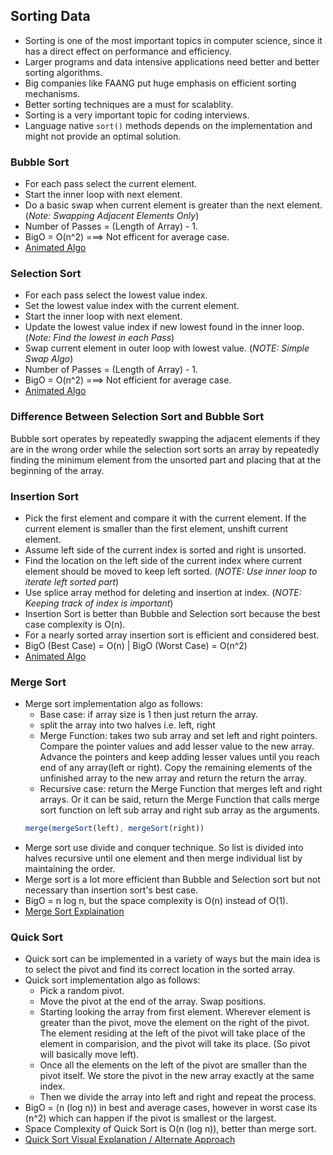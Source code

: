 ## Sorting Data

- Sorting is one of the most important topics in computer science, since it has a direct effect on performance and efficiency.
- Larger programs and data intensive applications need better and better sorting algorithms.
- Big companies like FAANG put huge emphasis on efficient sorting mechanisms.
- Better sorting techniques are a must for scalablity.
- Sorting is a very important topic for coding interviews.
- Language native `sort()` methods depends on the implementation and might not provide an optimal solution.

### Bubble Sort

- For each pass select the current element.
- Start the inner loop with next element.
- Do a basic swap when current element is greater than the next element.(_Note: Swapping Adjacent Elements Only_)
- Number of Passes = (Length of Array) - 1.
- BigO = O(n^2) ===> Not efficent for average case.
- [Animated Algo](https://www.youtube.com/watch?v=18OO361--1E&ab_channel=Codearchery)

### Selection Sort

- For each pass select the lowest value index.
- Set the lowest value index with the current element.
- Start the inner loop with next element.
- Update the lowest value index if new lowest found in the inner loop. (_Note: Find the lowest in each Pass_)
- Swap current element in outer loop with lowest value. (_NOTE: Simple Swap Algo_)
- Number of Passes = (Length of Array) - 1.
- BigO = O(n^2) ===> Not efficient for average case.
- [Animated Algo](https://www.youtube.com/watch?v=R_f3PJtRqUQ&ab_channel=Codearchery)

### Difference Between Selection Sort and Bubble Sort

Bubble sort operates by repeatedly swapping the adjacent elements if they are in the wrong order while the selection sort sorts an array by repeatedly finding the minimum element from the unsorted part and placing that at the beginning of the array.

### Insertion Sort

- Pick the first element and compare it with the current element. If the current element is smaller than the first element, unshift current element.
- Assume left side of the current index is sorted and right is unsorted.
- Find the location on the left side of the current index where current element should be moved to keep left sorted. (_NOTE: Use inner loop to iterate left sorted part_)
- Use splice array method for deleting and insertion at index. (_NOTE: Keeping track of index is important_)
- Insertion Sort is better than Bubble and Selection sort because the best case complexity is O(n).
- For a nearly sorted array insertion sort is efficient and considered best.
- BigO (Best Case) = O(n) | BigO (Worst Case) = O(n^2)
- [Animated Algo](https://www.youtube.com/watch?v=uMqVuEEWJv4&ab_channel=Codearchery)

### Merge Sort

- Merge sort implementation algo as follows:
  - Base case: if array size is 1 then just return the array.
  - split the array into two halves i.e. left, right
  - Merge Function: takes two sub array and set left and right pointers. Compare the pointer values and add lesser value to the new array. Advance the pointers and keep adding lesser values until you reach end of any array(left or right). Copy the remaining elements of the unfinished array to the new array and return the return the array.
  - Recursive case: return the Merge Function that merges left and right arrays. Or it can be said, return the Merge Function that calls merge sort function on left sub array and right sub array as the arguments.
  ```js
  merge(mergeSort(left), mergeSort(right))
  ```
- Merge sort use divide and conquer technique. So list is divided into halves recursive until one element and then merge individual list by maintaining the order.
- Merge sort is a lot more efficient than Bubble and Selection sort but not necessary than insertion sort's best case.
- BigO = n log n, but the space complexity is O(n) instead of O(1).
- [Merge Sort Explaination](https://www.youtube.com/watch?v=1sdEchFsL0Y&ab_channel=AaronJack)

### Quick Sort

- Quick sort can be implemented in a variety of ways but the main idea is to select the pivot and find its correct location in the sorted array. 
- Quick sort implementation algo as follows:
  - Pick a random pivot.
  - Move the pivot at the end of the array. Swap positions.
  - Starting looking the array from first element. Wherever element is greater than the pivot, move the element on the right of the pivot. The element residing at the left of the pivot will take place of the element in comparision, and the pivot will take its place. (So pivot will basically move left).
  - Once all the elements on the left of the pivot are smaller than the pivot itself. We store the pivot in the new array exactly at the same index.
  - Then we divide the array into left and right and repeat the process.
- BigO = (n (log n)) in best and average cases, however in worst case its (n^2) which can happen if the pivot is smallest or the largest.
- Space Complexity of Quick Sort is O(n (log n)), better than merge sort.
- [Quick Sort Visual Explanation / Alternate Approach](https://www.youtube.com/watch?v=Hoixgm4-P4M&ab_channel=MichaelSambol) 
